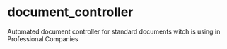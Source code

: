 # document_controller
Automated document controller for standard documents witch is using in Professional Companies
